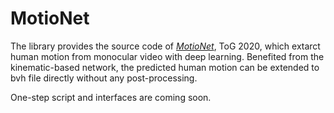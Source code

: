 # MotioNet 

The library provides the source code of [*MotioNet*]([https://rubbly.cn/publications/motioNet](http://rubbly.cn/publications/motioNet)), ToG 2020, which extarct human motion from monocular video with deep learning. Benefited from the kinematic-based network, the predicted human motion can be extended to bvh file directly without any post-processing.

One-step script and interfaces are coming soon.